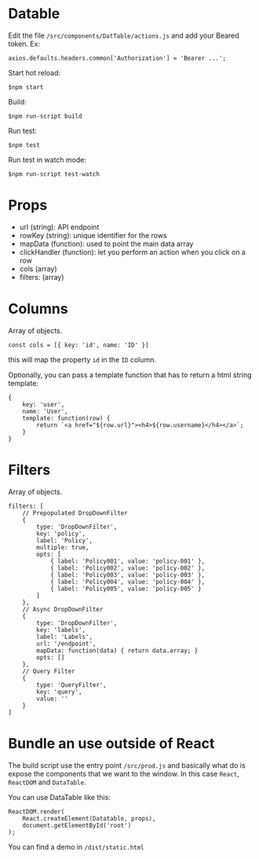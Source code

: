 # Datable

Edit the file `/src/components/DatTable/actions.js` and add your Beared token. Ex:

    axios.defaults.headers.common['Authorization'] = 'Bearer ...';

Start hot reload:
    
    $npm start

Build:
    
    $npm run-script build

Run test:
    
    $npm test

Run test in watch mode:
    
    $npm run-script test-watch

# Props
- url (string): API endpoint
- rowKey (string): unique identifier for the rows
- mapData (function): used to point the main data array
- clickHandler (function): let you perform an action when you click on a row
- cols (array)
- filters: (array)

# Columns
Array of objects.

    const cols = [{ key: 'id', name: 'ID' }]

this will map the property `id` in the `ID` column.

Optionally, you can pass a template function that has to return a html string template:
    
    {
        key: 'user',
        name: 'User',
        template: function(row) {
            return `<a href="${row.url}"><h4>${row.username}</h4></a>`;
        }
    }

# Filters
Array of objects.

    filters: [
        // Prepopulated DropDownFilter
        {
            type: 'DropDownFilter',
            key: 'policy',
            label: 'Policy',
            multiple: true,
            opts: [
                { label: 'Policy001', value: 'policy-001' },
                { label: 'Policy002', value: 'policy-002' },
                { label: 'Policy003', value: 'policy-003' },
                { label: 'Policy004', value: 'policy-004' },
                { label: 'Policy005', value: 'policy-005' }
            ]
        },
        // Async DropDownFilter
        {
            type: 'DropDownFilter',
            key: 'labels',
            label: 'Labels',
            url: '/endpoint',
            mapData: function(data) { return data.array; }
            opts: []
        },
        // Query Filter
        {
            type: 'QueryFilter',
            key: 'query',
            value: ''
        }
    ]

# Bundle an use outside of React
The build script use the entry point `/src/prod.js` and basically what do is expose the components that we want to the window. In this case `React`, `ReactDOM` and `DataTable`.

You can use DataTable like this:

    ReactDOM.render(
        React.createElement(Datatable, props),
        document.getElementById('root')
    );

You can find a demo in `/dist/static.html`
